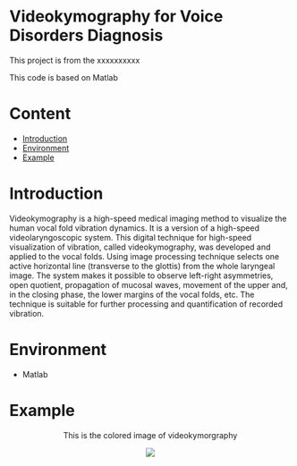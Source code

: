 # Videokymography for Voice Disorders Diagnosis


This project is from the xxxxxxxxxx

This code is based on Matlab

# Content

  * [Introduction](#Introduction)
  * [Environment](#Environment)
  * [Example](#Example)
  
# Introduction

   Videokymography is a high-speed medical imaging method to visualize the human vocal fold vibration dynamics. It is a version of a high-speed videolaryngoscopic system. This digital technique for high-speed visualization of vibration, called videokymography, was developed and applied to the vocal folds. Using image processing technique selects one active horizontal line (transverse to the glottis) from the whole laryngeal image. The system makes it possible to observe left-right asymmetries, open quotient, propagation of mucosal waves, movement of the upper and, in the closing phase, the lower margins of the vocal folds, etc. The technique is suitable for further processing and quantification of recorded vibration.


# Environment

   * Matlab
   
   
# Example


<div align="center">

<center>This is the colored image of videokymorgraphy</center><p><p><p>

<img src="https://github.com/christw16/Videokymography-for-Voice-Disorders-Diagnosis/blob/master/image/colored.jpg"  >


</div>




